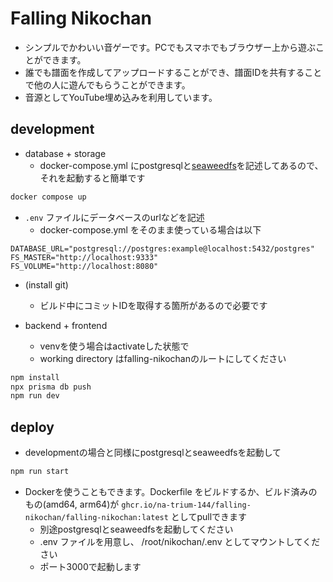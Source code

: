 # Falling Nikochan

* シンプルでかわいい音ゲーです。PCでもスマホでもブラウザー上から遊ぶことができます。
* 誰でも譜面を作成してアップロードすることができ、譜面IDを共有することで他の人に遊んでもらうことができます。
* 音源としてYouTube埋め込みを利用しています。

## development

* database + storage
    * docker-compose.yml にpostgresqlと[seaweedfs](https://github.com/seaweedfs/seaweedfs)を記述してあるので、それを起動すると簡単です
```sh
docker compose up
```

* `.env` ファイルにデータベースのurlなどを記述
    * docker-compose.yml をそのまま使っている場合は以下
```
DATABASE_URL="postgresql://postgres:example@localhost:5432/postgres"
FS_MASTER="http://localhost:9333"
FS_VOLUME="http://localhost:8080"
```

* (install git)
    * ビルド中にコミットIDを取得する箇所があるので必要です

* backend + frontend
    * venvを使う場合はactivateした状態で
    * working directory はfalling-nikochanのルートにしてください
```sh
npm install
npx prisma db push
npm run dev
```

## deploy

* developmentの場合と同様にpostgresqlとseaweedfsを起動して
```sh
npm run start
```

* Dockerを使うこともできます。Dockerfile をビルドするか、ビルド済みのもの(amd64, arm64)が `ghcr.io/na-trium-144/falling-nikochan/falling-nikochan:latest` としてpullできます
    * 別途postgresqlとseaweedfsを起動してください
    * .env ファイルを用意し、 /root/nikochan/.env としてマウントしてください
    * ポート3000で起動します
